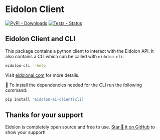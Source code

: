 # Eidolon Client

[![PyPI - Downloads](https://img.shields.io/pypi/dm/eidolon-ai-client)](https://pypistats.org/packages/eidolon-ai-client)
[![Tests - Status](https://img.shields.io/github/actions/workflow/status/eidolon-ai/eidolon/test_python.yml?style=flat&label=test)](https://github.com/eidolon-ai/eidolon/actions/workflows/test.yml?query=branch%3Amain)

## Eidolon Client and CLI

This package contains a python client to interact with the Eidolon API. It also contains a CLI which can be called with `eidolon-cli`.
```bash
eidolon-cli --help
```

Visit [eidolonai.com](https://www.eidolonai.com/) for more details.

🚨 To install the dependencies needed for the CLI run the following command: 
```bash
pip install 'eidolon-ai-client[cli]'
```

## Thanks for your support

Eidolon is completely open source and free to use. [Star 🌟 it on GitHub](https://github.com/eidolon-ai/eidolon) to show
your support!